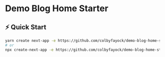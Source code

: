 # Demo Blog Home Starter

## ⚡️ Quick Start

```bash
yarn create next-app -e https://github.com/colbyfayock/demo-blog-home-starter
# or
npx create-next-app -e https://github.com/colbyfayock/demo-blog-home-starter
```
